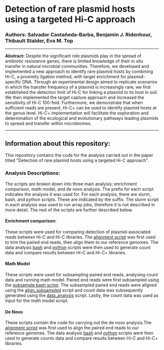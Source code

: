 # Detection of rare plasmid hosts using a targeted Hi-C approach

###  **Authors:** Salvador Castañeda-Barba, Benjamin J. Ridenhour, Thibault Stalder, Eva M. Top

**********

**Abstract:** Despite the significant role plasmids play in the spread of antibiotic resistance genes, there is limited knowledge of their in situ transfer in natural microbial communities. Therefore, we developed and implemented a new approach to identify rare plasmid hosts by combining Hi-C, a proximity ligation method, with target enrichment for plasmid-specific DNA. Through an experimental design aimed to replicate scenarios in which the transfer frequency of a plasmid is increasingly rare, we first established the detection limit of Hi-C for linking a plasmid to its host in soil. We then implemented the target capture approach and increased the sensitivity of Hi-C 100-fold. Furthermore, we demonstrate that when sufficient reads are present, Hi-C+ can be used to identify plasmid hosts at the genus level. Hi-C+ implementation will facilitate the exploration and determination of the ecological and evolutionary pathways leading plasmids to spread and transfer within microbiomes. 

**********

## Information about this repository:  

This repository contains the code for the analysis carried out in the paper titled "Detection of rare plasmid hosts using a targeted Hi-C approach". 

### **Analysis Descriptions:**
The scripts are broken down into three main analysis; enrichment comparison, math model, and de novo analysis. The prefix for each script indicates the analysis it was used for. For each analysis, there are slurm, bash, and python scripts. These are indicated by the suffix. The slurm script in each analysis was used to run array jobs, therefore it is not described in more detail. The rest of the scripts are further described below. 

#### **Enrichment comparison:**
These scripts were used for comparing detection of plasmid-associated reads between Hi-C and Hi-C libraries. The [alignment script](https://github.com/scastanedabarba/hic_targetcapture/blob/a2e40c8f7c3e2a94853462ef104d2afccf45450f/enrichment_comparison.alignment.sh) was first used to trim the paired end reads, then align them to our reference genomes. The data analysis [bash](https://github.com/scastanedabarba/hic_targetcapture/blob/a2e40c8f7c3e2a94853462ef104d2afccf45450f/enrichment_comparison.data_analysis.sh) and [python](https://github.com/scastanedabarba/hic_targetcapture/blob/a2e40c8f7c3e2a94853462ef104d2afccf45450f/enrichment_comparison.data_analysis.py) scripts were then used to generate count data and compare results between Hi-C and Hi-C+ libraries.

#### **Math Model**
These scripts were used for subsampling paired end reads, analysing count data and running math model. Paired end reads were first subsampled using the [subsample bash script](https://github.com/scastanedabarba/hic_targetcapture/blob/a2e40c8f7c3e2a94853462ef104d2afccf45450f/math_model.subsample.sh). The subsampled paired end reads were aligned using the [align_subsampled](https://github.com/scastanedabarba/hic_targetcapture/blob/a2e40c8f7c3e2a94853462ef104d2afccf45450f/math_model.align_subsampled.sh) script and count data was subsequently generated using the [data_analysis](https://github.com/scastanedabarba/hic_targetcapture/blob/a2e40c8f7c3e2a94853462ef104d2afccf45450f/math_model.data_analysis.py) script. Lastly, the count data was used as input for the math model script. 

#### **De Novo**
These scripts contain the code for carrying out the de novo analysis.The [alignment script](https://github.com/scastanedabarba/hic_targetcapture/blob/a2e40c8f7c3e2a94853462ef104d2afccf45450f/denovo.alignment.sh) was first used to align the paired end reads to our reference genomes. The data analysis [bash](https://github.com/scastanedabarba/hic_targetcapture/blob/a2e40c8f7c3e2a94853462ef104d2afccf45450f/denovo.data_analysis.sh) and [python](https://github.com/scastanedabarba/hic_targetcapture/blob/a2e40c8f7c3e2a94853462ef104d2afccf45450f/denovo.data_analysis.py) scripts were then used to generate counts data and compare results between Hi-C and Hi-C+ libraries.